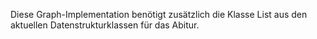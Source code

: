 Diese Graph-Implementation benötigt zusätzlich die Klasse List<ContentType> aus den aktuellen Datenstrukturklassen für das Abitur.
